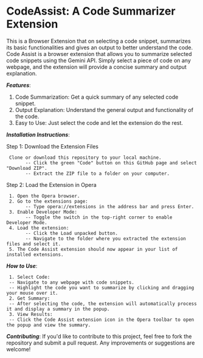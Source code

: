 # CodeAssist: A Code Summarizer Extension
 This is a Browser Extension that on selecting a code snippet, summarizes its basic functionalities and gives an output to better understand the code.
 Code Assist is a browser extension that allows you to summarize selected code snippets using the Gemini API. Simply select a piece of code on any webpage, and the extension will provide a concise summary and output explanation.
 
***Features***:
   1. Code Summarization: Get a quick summary of any selected code snippet.
   2. Output Explanation: Understand the general output and functionality of the code.
   3. Easy to Use: Just select the code and let the extension do the rest.
 
 
***Installation Instructions***:
> > 
   Step 1: Download the Extension Files
   
     Clone or download this repository to your local machine.
           -- Click the green "Code" button on this GitHub page and select "Download ZIP".
           -- Extract the ZIP file to a folder on your computer.
 
   Step 2: Load the Extension in Opera
   
     1. Open the Opera browser.
     2. Go to the extensions page:
           -- Type opera://extensions in the address bar and press Enter.
     3. Enable Developer Mode:
           -- Toggle the switch in the top-right corner to enable Developer Mode.
     4. Load the extension:
           -- Click the Load unpacked button.
           -- Navigate to the folder where you extracted the extension files and select it.
     5. The Code Assist extension should now appear in your list of installed extensions.
 
***How to Use***:

     1. Select Code:
     -- Navigate to any webpage with code snippets.
     -- Highlight the code you want to summarize by clicking and dragging your mouse over it.
     2. Get Summary:
     -- After selecting the code, the extension will automatically process it and display a summary in the popup.
     3. View Results:
     -- Click the Code Assist extension icon in the Opera toolbar to open the popup and view the summary.

***Contributing***:
    If you'd like to contribute to this project, feel free to fork the repository and submit a pull request. Any improvements or suggestions are welcome!
